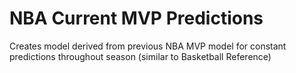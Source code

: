 # NBA Current MVP Predictions
Creates model derived from previous NBA MVP model for constant predictions throughout season (similar to Basketball Reference)
